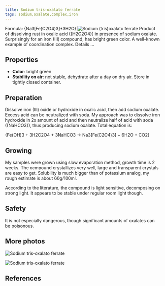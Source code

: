 ```yaml
---
title: Sodium tris-oxalato ferrate
tags: sodium,oxalate,complex,iron
---
```

Formula: {Na3[Fe(C2O4)3]*3H2O}
![Sodium (tris)oxalato ferrate](@root/crystals/images/sodium-trioxalatoferrate/dsc02794.jpg)
Product of dissolving rust in oxalic acid ({H2C2O4}) in presence of sodium oxalate. Surprisingly for an iron (III) compound, has bright green color. A well-known example of coordination complex.
<span class="cut">Details ...</span>
## Properties
* **Color**: bright green
* **Stability on air**: not stable, dehydrate after a day on dry air. Store in tightly closed container.
## Preparation
Dissolve iron (III) oxide or hydroxide in oxalic acid, then add sodium oxalate. Excess acid can be neutralized with soda. My approach was to dissolve iron hydroxide in 2x amount of acid and then neutralize half of acid with soda ({NaHCO3}), thus producing sodium oxalate. Total equation is:

{Fe(OH)3 + 3H2C2O4 + 3NaHCO3 -> Na3[Fe(C2O4)3] + 6H2O + CO2}

## Growing
My samples were grown using slow evaporation method, growth time is 2 weeks. The ocmpound crystallizes very well, large and transparent crystals are easy to get. Solubility is much bigger than of potassium analog, my rough estimate is about 60g/100ml.

According to the literature, the compound is light sensitive, decomposing on strong light. It appears to be stable under regular room light though.
## Safety
It is not especially dangerous, though significant amounts of oxalates can be poisonous.

## More photos
![Sodium tris-oxalato ferrate](@root/crystals/images/sodium-trioxalatoferrate/dsc02804.jpg)

![Sodium tris-oxalato ferrate](@root/crystals/images/sodium-trioxalatoferrate/dsc02784.jpg)

## References
